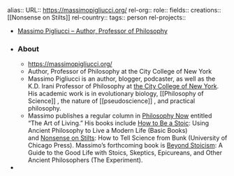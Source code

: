 alias::
URL:: https://massimopigliucci.org/
rel-org::
role::
fields::
creations:: [[Nonsense on Stilts]]
rel-country::
tags:: person
rel-projects::



- [Massimo Pigliucci – Author, Professor of Philosophy](https://massimopigliucci.org/)
- ### About
	- https://massimopigliucci.org/
	- Author, Professor of Philosophy at the City College of New York
	- Massimo Pigliucci is an author, blogger, podcaster, as well as the K.D. Irani Professor of Philosophy at [the City College of New York](https://www.ccny.cuny.edu/profiles/massimo-pigliucci). His academic work is in evolutionary biology, [[Philosophy of Science]] , the nature of [[pseudoscience]] , and practical philosophy.
	- Massimo publishes a regular column in [Philosophy Now](https://philosophynow.org/) entitled “The Art of Living.” His books include [How to Be a Stoic](https://www.hachettebookgroup.com/titles/massimo-pigliucci/how-to-be-a-stoic/9780465097968/): Using Ancient Philosophy to Live a Modern Life (Basic Books) and [Nonsense on Stilts](https://press.uchicago.edu/ucp/books/book/chicago/N/bo28300772.html): How to Tell Science from Bunk (University of Chicago Press). Massimo’s forthcoming book is [Beyond Stoicism](https://theexperimentpublishing.com/winter-2025/beyond-stoicism/): A Guide to the Good Life with Stoics, Skeptics, Epicureans, and Other Ancient Philosophers (The Experiment).
-
